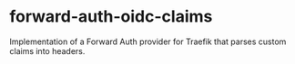 # forward-auth-oidc-claims
Implementation of a Forward Auth provider for Traefik that parses custom claims into headers.
